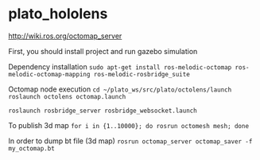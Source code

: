 # plato_hololens

http://wiki.ros.org/octomap_server

First, you should install project and run gazebo simulation

Dependency installation
`sudo apt-get install ros-melodic-octomap ros-melodic-octomap-mapping ros-melodic-rosbridge_suite`

Octomap node execution
`cd ~/plato_ws/src/plato/octolens/launch`
`roslaunch octolens octomap.launch`



`roslaunch rosbridge_server rosbridge_websocket.launch`

To publish 3d map
`for i in {1..10000}; do rosrun octomesh mesh; done`



In order to dump bt file (3d map)
`rosrun octomap_server octomap_saver -f my_octomap.bt`
